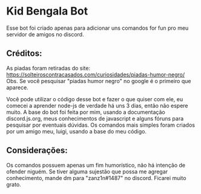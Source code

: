 <h1>Kid Bengala Bot</h1>

Esse bot foi criado apenas para adicionar uns comandos for fun pro meu servidor de amigos no discord.

<h2>Créditos:</h2>

As piadas foram retiradas do site:
https://solteiroscontracasados.com/curiosidades/piadas-humor-negro/
Obs. Se você pesquisar "piadas humor negro" no google é o primeiro que aparece.

Você pode utilizar o código desse bot e fazer o que quiser com ele, eu comecei a aprender node-js de verdade há uns 3 dias, então não espere muito.
A base do bot foi feita por mim, usando a documentação discord.js.org, meus conhecimentos de javascript e alguns fóruns para pesquisar por eventuais dúvidas.
Os comandos mais simples foram criados por um amigo meu, luigi, usando a base do meu código.

<h2>Considerações:</h2>

Os comandos possuem apenas um fim humorístico, não há intenção de ofender niguém.
Se tiver alguma sujestão que possa me agregar conhecimento, mande dm para "zanz1n#1487" no discord. Ficarei muito grato.
